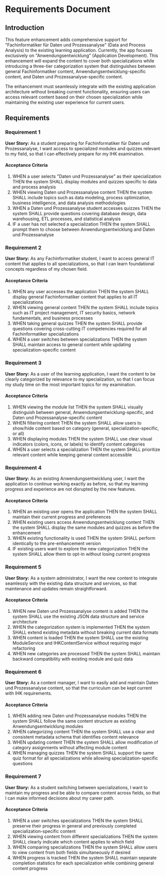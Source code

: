 # Requirements Document

## Introduction

This feature enhancement adds comprehensive support for "Fachinformatiker für Daten und Prozessanalyse" (Data and Process Analysis) to the existing learning application. Currently, the app focuses exclusively on "Anwendungsentwicklung" (Application Development). This enhancement will expand the content to cover both specializations while introducing a three-tier categorization system that distinguishes between general Fachinformatiker content, Anwendungsentwicklung-specific content, and Daten und Prozessanalyse-specific content.

The enhancement must seamlessly integrate with the existing application architecture without breaking current functionality, ensuring users can access relevant content based on their chosen specialization while maintaining the existing user experience for current users.

## Requirements

### Requirement 1

**User Story:** As a student preparing for Fachinformatiker für Daten und Prozessanalyse, I want access to specialized modules and quizzes relevant to my field, so that I can effectively prepare for my IHK examination.

#### Acceptance Criteria

1. WHEN a user selects "Daten und Prozessanalyse" as their specialization THEN the system SHALL display modules and quizzes specific to data and process analysis
2. WHEN viewing Daten und Prozessanalyse content THEN the system SHALL include topics such as data modeling, process optimization, business intelligence, and data analysis methodologies
3. WHEN a Daten und Prozessanalyse student accesses quizzes THEN the system SHALL provide questions covering database design, data warehousing, ETL processes, and statistical analysis
4. IF a user has not selected a specialization THEN the system SHALL prompt them to choose between Anwendungsentwicklung and Daten und Prozessanalyse

### Requirement 2

**User Story:** As any Fachinformatiker student, I want to access general IT content that applies to all specializations, so that I can learn foundational concepts regardless of my chosen field.

#### Acceptance Criteria

1. WHEN any user accesses the application THEN the system SHALL display general Fachinformatiker content that applies to all IT specializations
2. WHEN viewing general content THEN the system SHALL include topics such as IT project management, IT security basics, network fundamentals, and business processes
3. WHEN taking general quizzes THEN the system SHALL provide questions covering cross-cutting IT competencies required for all Fachinformatiker specializations
4. WHEN a user switches between specializations THEN the system SHALL maintain access to general content while updating specialization-specific content

### Requirement 3

**User Story:** As a user of the learning application, I want the content to be clearly categorized by relevance to my specialization, so that I can focus my study time on the most important topics for my examination.

#### Acceptance Criteria

1. WHEN viewing the module list THEN the system SHALL visually distinguish between general, Anwendungsentwicklung-specific, and Daten und Prozessanalyse-specific content
2. WHEN filtering content THEN the system SHALL allow users to show/hide content based on category (general, specialization-specific, or all)
3. WHEN displaying modules THEN the system SHALL use clear visual indicators (colors, icons, or labels) to identify content categories
4. WHEN a user selects a specialization THEN the system SHALL prioritize relevant content while keeping general content accessible

### Requirement 4

**User Story:** As an existing Anwendungsentwicklung user, I want the application to continue working exactly as before, so that my learning progress and experience are not disrupted by the new features.

#### Acceptance Criteria

1. WHEN an existing user opens the application THEN the system SHALL maintain their current progress and preferences
2. WHEN existing users access Anwendungsentwicklung content THEN the system SHALL display the same modules and quizzes as before the enhancement
3. WHEN existing functionality is used THEN the system SHALL perform identically to the pre-enhancement version
4. IF existing users want to explore the new categorization THEN the system SHALL allow them to opt-in without losing current progress

### Requirement 5

**User Story:** As a system administrator, I want the new content to integrate seamlessly with the existing data structure and services, so that maintenance and updates remain straightforward.

#### Acceptance Criteria

1. WHEN new Daten und Prozessanalyse content is added THEN the system SHALL use the existing JSON data structure and service architecture
2. WHEN the categorization system is implemented THEN the system SHALL extend existing metadata without breaking current data formats
3. WHEN content is loaded THEN the system SHALL use the existing ModuleService and IHKContentService without requiring major refactoring
4. WHEN new categories are processed THEN the system SHALL maintain backward compatibility with existing module and quiz data

### Requirement 6

**User Story:** As a content manager, I want to easily add and maintain Daten und Prozessanalyse content, so that the curriculum can be kept current with IHK requirements.

#### Acceptance Criteria

1. WHEN adding new Daten und Prozessanalyse modules THEN the system SHALL follow the same content structure as existing Anwendungsentwicklung modules
2. WHEN categorizing content THEN the system SHALL use a clear and consistent metadata schema that identifies content relevance
3. WHEN updating content THEN the system SHALL allow modification of category assignments without affecting module content
4. WHEN managing quizzes THEN the system SHALL support the same quiz format for all specializations while allowing specialization-specific questions

### Requirement 7

**User Story:** As a student switching between specializations, I want to maintain my progress and be able to compare content across fields, so that I can make informed decisions about my career path.

#### Acceptance Criteria

1. WHEN a user switches specializations THEN the system SHALL preserve their progress in general and previously completed specialization-specific content
2. WHEN viewing content from different specializations THEN the system SHALL clearly indicate which content applies to which field
3. WHEN comparing specializations THEN the system SHALL allow users to view content from both fields simultaneously if desired
4. WHEN progress is tracked THEN the system SHALL maintain separate completion statistics for each specialization while combining general content progress

